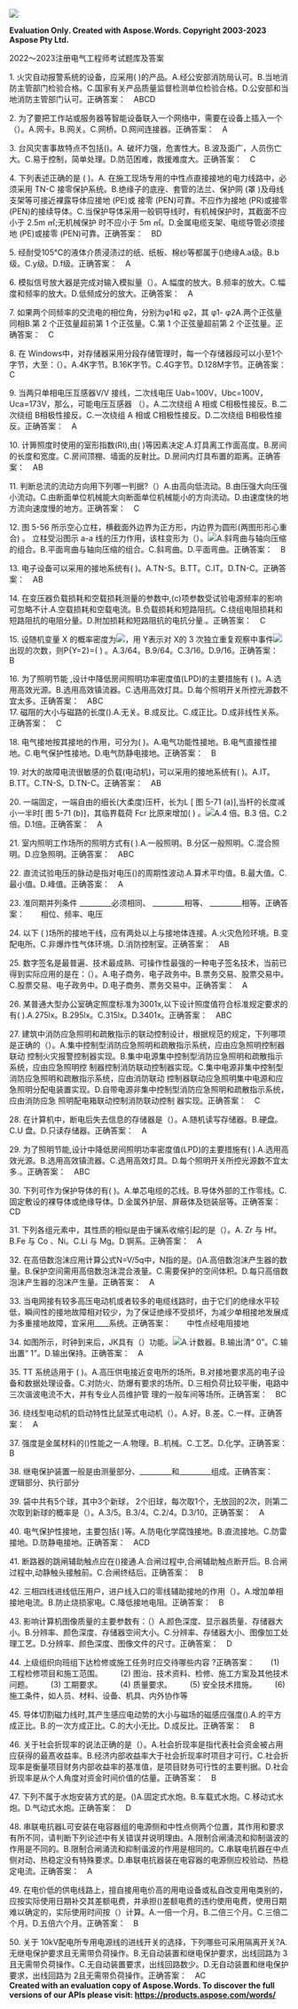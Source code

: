 ﻿![](2022%EF%BD%9E2023%E6%B3%A8%E5%86%8C%E7%94%B5%E6%B0%94%E5%B7%A5%E7%A8%8B%E5%B8%88%E8%80%83%E8%AF%95%E9%A2%98%E5%BA%93%E5%8F%8A%E7%AD%94%E6%A1%88%E7%AC%AC904%E6%9C%9F.001.png)

**Evaluation Only. Created with Aspose.Words. Copyright 2003-2023 Aspose Pty Ltd.**

2022～2023注册电气工程师考试题库及答案

1\. 火灾自动报警系统的设备，应采用( )的产品。A.经公安部消防局认可。B.当地消防主管部门检验合格。C.国家有关产品质量监督检测单位检验合格。D.公安部和当地消防主管部门认可。正确答案：`  `ABCD 

2\. 为了要把工作站或服务器等智能设备联入一个网络中，需要在设备上插入一个（）。A.网卡。B.网关。C.网桥。D.网间连接器。正确答案：`  `A  

3\. 台风灾害事故特点不包括()。A. 破坏力强，危害性大。B.波及面广，人员伤亡大。C.易于控制，简单处理。D.防范困难，救援难度大。正确答案：`  `C  

4\. 下列表述正确的是 ( )。A. 在施工现场专用的中性点直接接地的电力线路中，必须采用 TN-C 接零保护系统。B.绝缘子的底座、套管的法兰、保护网 (罩 )及母线支架等可接近裸露导体应接地 (PE)或 接零 (PEN)可靠。不应作为接地 (PR)或接零 (PEN)的接续导体。C.当保护导体采用一般铜导线时，有机械保护时，其截面不应小于 2.5m ㎡;无机械保护 时不应小于 5m ㎡。D.金属电缆支架、电缆导管必须接地 (PE)或接零 (PEN)可靠。正确答案：`  `BD  

5\. 经耐受105℃的液体介质浸渍过的纸、纸板、棉纱等都属于()绝缘A.a级。B.b级。C.y级。D.f级。正确答案：`  `A  

6\. 模拟信号放大器是完成对输入模拟量（）。A.幅度的放大。B.频率的放大。C.幅度和频率的放大。D.低频成分的放大。正确答案：`  `A  

7\. 如果两个同频率的交流电的相位角，分别为φ1和 φ2，其 φ1- φ2A.两个正弦量同相B.第 2 个正弦量超前第 1 个正弦量。C.第 1 个正弦量超前第 2 个正弦量。正确答案：`  `C  

8\. 在 Windows中，对存储器采用分段存储管理时，每一个存储器段可以小至1个字节，大至：（）。A.4K字节。B.16K字节。C.4G字节。D.128M字节。正确答案：`  `C  

9\. 当两只单相电压互感器V/V 接线，二次线电压 Uab=100V，Ubc=100V，Uca=173V，那么，可能电压互感器 （）。A.二次绕组 A 相或 C相极性接反。B.二次绕组 B相极性接反。C.一次绕组 A 相或 C相极性接反。D.二次绕组 B相极性接反。正确答案：`  `A  

10\. 计箅照度时使用的室形指数(RI),由( )等因素决定.A.灯具离工作面高度。B.房间的长度和宽度。C.房间顶棚、墙面的反射比。D.房间内灯具布置的距离。正确答案：`  `AB  

11\. 判断总流的流动方向用下列哪一判据?（）A.由高向低流动。B.由压强大向压强小流动。C.由断面单位机械能大向断面单位机械能小的方向流动。D.由速度快的地方流向速度慢的地方。正确答案：`  `C  

12\. 图 5-56 所示空心立柱，横截面外边界为正方形，内边界为圆形(两图形形心重合) 。 立柱受沿图示 a-a 线的压力作用，该柱变形为（）。![](2022%EF%BD%9E2023%E6%B3%A8%E5%86%8C%E7%94%B5%E6%B0%94%E5%B7%A5%E7%A8%8B%E5%B8%88%E8%80%83%E8%AF%95%E9%A2%98%E5%BA%93%E5%8F%8A%E7%AD%94%E6%A1%88%E7%AC%AC904%E6%9C%9F.002.png)A.斜弯曲与轴向压缩的组合。B.平面弯曲与轴向压缩的组合。C.斜弯曲。D.平面弯曲。正确答案：`  `B  

13\. 电子设备可以采用的接地系统有( )。A.TN-S。B.TT。C.IT。D.TN-C。正确答案：`  `AB  

14\. 在变压器负载损耗和空载损耗测量的参数中,(c)项参数受试验电源频率的影响可忽略不计.A.空载损耗和空载电流。B.负载损耗和短路阻抗。C.绕组电阻损耗和短路阻抗的电阻分量。D.附加损耗和短路阻抗的电抗分量.。正确答案：`  `C  

15\. 设随机变量 X 的概率密度为![](2022%EF%BD%9E2023%E6%B3%A8%E5%86%8C%E7%94%B5%E6%B0%94%E5%B7%A5%E7%A8%8B%E5%B8%88%E8%80%83%E8%AF%95%E9%A2%98%E5%BA%93%E5%8F%8A%E7%AD%94%E6%A1%88%E7%AC%AC904%E6%9C%9F.003.png)，用 Y表示对 X的 3 次独立重复观察中事件![](2022%EF%BD%9E2023%E6%B3%A8%E5%86%8C%E7%94%B5%E6%B0%94%E5%B7%A5%E7%A8%8B%E5%B8%88%E8%80%83%E8%AF%95%E9%A2%98%E5%BA%93%E5%8F%8A%E7%AD%94%E6%A1%88%E7%AC%AC904%E6%9C%9F.004.png)出现的次数，则P{Y=2}=( ) 。A.3/64。B.9/64。C.3/16。D.9/16。正确答案：`  `B  

16\. 为了照明节能 ,设计中降低房间照明功率密度值(LPD)的主要措施有 ( )。A.选用高效光源。B.选用高效镇流器。C.选用高效灯具。D.每个照明开关所控光源数不宜太多。正确答案：`  `ABC  
17\. 磁阻的大小与磁路的长度().A.无关。B.成反比。C.成正比。D.成非线性关系。正确答案：`  `C  

18\. 电气接地按其接地的作用，可分为( )。A.电气功能性接地。B.电气直接性接地。C.电气保护性接地。D.电气防静电接地。正确答案：`  `B  

19\. 对大的故障电流很敏感的负载(电动机)，可以采用的接地系统有( )。A.IT。B.TT。C.TN-S。D.TN-C。正确答案：`  `AB  

20\. 一端固定，一端自由的细长(大柔度)压杆，长为L [ 图 5-71 (a)],当杆的长度减小一半时[ 图 5-71 (b)]，其临界载荷 Fcr 比原来增加( ) 。![](2022%EF%BD%9E2023%E6%B3%A8%E5%86%8C%E7%94%B5%E6%B0%94%E5%B7%A5%E7%A8%8B%E5%B8%88%E8%80%83%E8%AF%95%E9%A2%98%E5%BA%93%E5%8F%8A%E7%AD%94%E6%A1%88%E7%AC%AC904%E6%9C%9F.005.png)A.4 倍。B.3 倍。C.2倍。D.1倍。正确答案：`  `A  

21\. 室内照明工作场所的照明方式有( ).A.一般照明。B.分区一般照明。C.混合照明。D.应急照明。正确答案：`  `ABC  

22\. 直流试验电压的脉动是指对电压()的周期性波动.A.算术平均值。B.最大值。C.最小值。D.峰值。正确答案：`  `A  

23\. 准同期并列条件 \_\_\_\_\_\_\_\_\_必须相同、 \_\_\_\_\_\_\_\_\_相等、 \_\_\_\_\_\_\_\_\_相等。正确答案：`    `相位、频率、电压 


24\. 以下 ( )场所的接地干线，应有两处以上与接地体连接。A.火灾危险环境。B.变配电所。C.非爆炸性气体环境。D.消防控制室。正确答案：`  `AB  

25\. 数字签名是最普遍、技术最成熟、可操作性最强的一种电子签名技术，当前已得到实际应用的是在：（）。A.电子商务、电子政务中。B.票务交易、股票交易中。C.股票交易、电子政务中。D.电子商务、票务交易中。正确答案：`  `A  

26\. 某普通大型办公室确定照度标准为3001x,以下设计照度值符合标准规定要求的 有( ).A.275lx。B.295lx。C.315lx。D.3401x。正确答案：`  `ABC  

27\. 建筑中消防应急照明和疏散指示的联动控制设计，根据规范的规定，下列哪项是正确的（）。A.集中控制型消防应急照明和疏散指示系统，应由应急照明控制器联动 控制火灾报警控制器实现。B.集中电源集中控制型消防应急照明和疏散指示系统，应由应急照明控 制器控制消防联动控制器实现。C.集中电源非集中控制型消防应急照明和疏散指示系统，应由消防联动 控制器联动应急照明集中电源和应 急照明分配电装置实现。D.自带电源非集中控制型消防应急照明和疏散指示系统，应由消防应急 照明配电箱联动控制消防联动控制 器实现。正确答案：`  `C  

28\. 在计算机中，断电后失去信息的存储器是（）。A.随机读写存储器。B.硬盘。C.U 盘。D.只读存储器。正确答案：`  `A  

29\. 为了照明节能,设计中降低房间照明功率密度值(LPD)的主要措施有( ).A.选用高效光源。B.选用高效镇流器。C.选用高效灯具。D.每个照明开关所控光源数不宜太多.。正确答案：`  `ABC  

30\. 下列可作为保护导体的有( )。A.单芯电缆的芯线。B.导体外部的工作零线。C.固定敷设的裸导体或绝缘导体。D.金属外护层、屏蔽体及铠装层等。正确答案：`  `CD  

31\. 下列各组元素中，其性质的相似是由于镧系收缩引起的是（）。A. Zr 与 Hf。B.Fe 与 Co 、Ni。C.Li 与 Mg。D.锕系。正确答案：`  `A  

32\. 在高倍数泡沫应用计算公式N=V/5q中，N指的是。()A.高倍数泡沫产生器的数量。B.保护空间需用高倍数泡沫混合液量。C.需要保护的空间体积。D.每只高倍数泡沫产生器的泡沫产生量。正确答案：`  `A  

33\. 当电网接有较多高压电动机或者较多的电缆线路时，由于它们的绝缘水平较低，瞬间性的接地故障相对较少，为了保证绝缘不受损坏，为减少单相接地发展成为多重接地故障，宜采用\_\_\_\_系统。正确答案：`    `中性点经电阻接地 


34\. 如图所示，时钟到来后，JK具有（）功能。![](2022%EF%BD%9E2023%E6%B3%A8%E5%86%8C%E7%94%B5%E6%B0%94%E5%B7%A5%E7%A8%8B%E5%B8%88%E8%80%83%E8%AF%95%E9%A2%98%E5%BA%93%E5%8F%8A%E7%AD%94%E6%A1%88%E7%AC%AC904%E6%9C%9F.006.png)A.计数器。B.输出清“ 0”。C.输出置“ 1”。D.输出保持。正确答案：`  `A  

35\. TT 系统适用于 ( )。A.高压供电接近变电所的场所。B.对接地要求高的电子设备和数据处理设备。C.对防火、防爆有要求的场所。D.三相负荷比较平衡，电路中三次谐波电流不大，并有专业人员维护管 理的一般车间等场所。正确答案：`  `BC  

36\. 绕线型电动机的启动特性比鼠笼式电动机（）。A.好。B.差。C.一样。正确答案：`  `A  

37\. 强度是金属材料的()性能之一.A.物理。B..机械。C.工艺。D.化学。正确答案：`  `B  

38\. 继电保护装置一般是由测量部分、\_\_\_\_\_\_\_\_\_和\_\_\_\_\_\_\_\_\_组成。正确答案：`    `逻辑部分、执行部分 


39\. 袋中共有5个球，其中3个新球， 2个旧球，每次取1个，无放回的2次，则第二次取到新球的概率是（）。A.3/5。B.3/4。C.2/4。D.3/10。正确答案：`  `A  

40\. 电气保护性接地，主要包括( )等。A.防电化学腐蚀接地。B.直流接地。C.防雷接地。D.防静电接地。正确答案：`  `ACD  

41\. 断路器的跳闸辅助触点应在()接通.A.合闸过程中,合闸辅助触点断开后。B.合闸过程中,动静触头接触前。C.合闸终结后。正确答案：`  `B  

42\. 三相四线进线低压用户，进户线入口的零线辅助接地的作用（）。A.增加单相接地电流。B.防止烧损家电。C.降低接地电阻。正确答案：`  `B  

43\. 影响计算机图像质量的主要参数有：（）A.颜色深度、显示器质量、存储器大小。B.分辨率、颜色深度、存储器空间大小。C.分辨率、存储器大小、图像加工处理工艺。D.分辨率、颜色深度、图像文件的尺寸。正确答案：`  `D  

44\. 上级组织向班组下达检修或施工任务时应交待哪些内容 ?正确答案：`    `(1) 工程检修项目和施工范围。 `    `(2) 图治、技术资料、检修、施工方案及其他技术问题。 `    `(3) 工期要求。 `    `(4) 质量要求。 `    `(5) 安全技术措施。 `    `(6) 施工条件，如人员、材料、设备、机具、内外协作等 


45\. 导体切割磁力线时,其产生感应电动势的大小与磁场的磁感应强度().A.的平方成正比。B.的一次方成正比。C.的大小无比。D.成反比。正确答案：`  `B  

46\. 关于社会折现率的说法正确的是（）。A.社会折现率是指代表社会资金被占用应获得的最髙收益率。B.经济内部收益率大于社会折现率时项目才可行。C.社会折现率是衡量项目财务内部收益率的基准值，是项目财务可行性的主要判据。D.社会折现率是从个人角度对资金时间价值的估量。正确答案：`  `B  

47\. 下列不属于水炮安装方式的是。()A.固定式水炮。B.车载式水炮。C.移动式水炮。D.气动式水炮。正确答案：`  `D  

48\. 串联电抗器L可安装在电容器组的电源侧和中性点侧两个位置，其作用和要求有所不同，请判断下列论述中有关错误并说明理由。A.限制合闸涌流和抑制谐波的作用是不同的。B.限制合闸涌流和抑制谐波的作用是相同的。C.串联电抗器在中点侧对动、热稳定没有特殊要求。D.串联电抗器装在电容器的电源侧应校验动、热稳定电流。正确答案：`  `A  

49\. 在电价低的供电线路上，擅自接用电价高的用电设备或私自改变用电类别的，应按实际使用日期补交其差额电费，并承担()差额电费的违约使用电费，使用日期难以确定的，实际使用时间按（）计算。A.一倍一个月。B.二倍三个月。C.三倍二个月。D.五倍六个月。正确答案：`  `B  

50\. 关于 10kV配电所专用电源线的进线开关的选择，下列哪些可采用隔离开关?A.无继电保护要求且无需带负荷操作。B.无自动装置和继电保护要求，出线回路为 3且无需带负荷操作。C.无自动装置要求，出线回路数少。D.无自动装置和继电保护要求，出线回路为 2且无需带负荷操作。正确答案：`  `AC  
**Created with an evaluation copy of Aspose.Words. To discover the full versions of our APIs please visit: https://products.aspose.com/words/**
